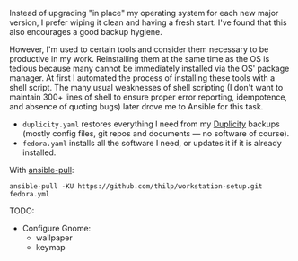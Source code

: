 Instead of upgrading "in place" my operating system for each new major version,
I prefer wiping it clean and having a fresh start.
I've found that this also encourages a good backup hygiene.

However, I'm used to certain tools and consider them necessary to be productive
in my work. Reinstalling them at the same time as the OS is tedious because
many cannot be immediately installed via the OS' package manager.
At first I automated the process of installing these tools with a shell script.
The many usual weaknesses of shell scripting (I don't want to maintain 300+
lines of shell to ensure proper error reporting, idempotence, and absence of
quoting bugs) later drove me to Ansible for this task.

- `duplicity.yaml` restores everything I need from my
  [Duplicity](http://duplicity.nongnu.org) backups (mostly config files, git
  repos and documents — no software of course).
- `fedora.yaml` installs all the software I need, or updates it if it is
  already installed.

With [ansible-pull](https://docs.ansible.com/ansible/latest/cli/ansible-pull.html):
```
ansible-pull -KU https://github.com/thilp/workstation-setup.git fedora.yml
```

TODO:
  - Configure Gnome:
      - wallpaper
      - keymap
